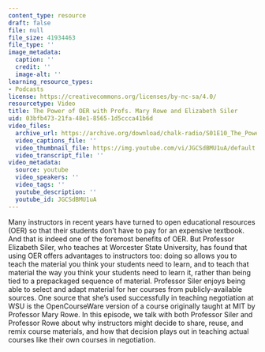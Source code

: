 ```yaml
---
content_type: resource
draft: false
file: null
file_size: 41934463
file_type: ''
image_metadata:
  caption: ''
  credit: ''
  image-alt: ''
learning_resource_types:
- Podcasts
license: https://creativecommons.org/licenses/by-nc-sa/4.0/
resourcetype: Video
title: The Power of OER with Profs. Mary Rowe and Elizabeth Siler
uid: 03bfb473-21fa-48e1-8565-1d5ccca41b6d
video_files:
  archive_url: https://archive.org/download/chalk-radio/S01E10_The_Power_of_OER_360p.mp4
  video_captions_file: ''
  video_thumbnail_file: https://img.youtube.com/vi/JGCSdBMU1uA/default.jpg
  video_transcript_file: ''
video_metadata:
  source: youtube
  video_speakers: ''
  video_tags: ''
  youtube_description: ''
  youtube_id: JGCSdBMU1uA
---
```

Many instructors in recent years have turned to open educational resources (OER) so that their students don’t have to pay for an expensive textbook. And that is indeed one of the foremost benefits of OER. But Professor Elizabeth Siler, who teaches at Worcester State University, has found that using OER offers advantages to instructors too: doing so allows you to teach the material you think your students need to learn, and to teach that material the way you think your students need to learn it, rather than being tied to a prepackaged sequence of material. Professor Siler enjoys being able to select and adapt material for her courses from publicly-available sources. One source that she’s used successfully in teaching negotiation at WSU is the OpenCourseWare version of a course originally taught at MIT by Professor Mary Rowe. In this episode, we talk with both Professor Siler and Professor Rowe about why instructors might decide to share, reuse, and remix course materials, and how that decision plays out in teaching actual courses like their own courses in negotiation.